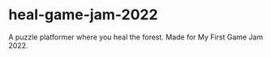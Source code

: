 # heal-game-jam-2022
A puzzle platformer where you heal the forest. Made for My First Game Jam 2022.